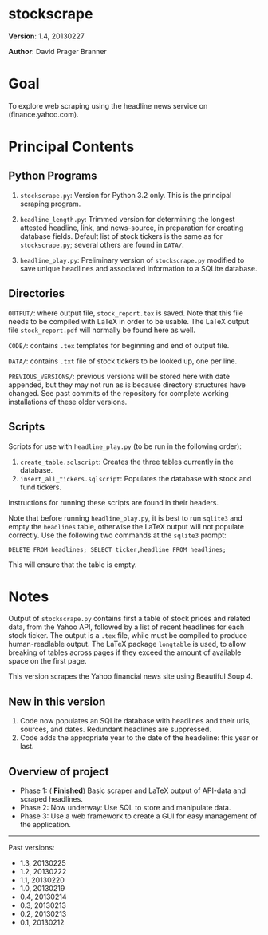 stockscrape
===========

**Version**: 1.4, 20130227

**Author**: David Prager Branner


Goal
====

To explore web scraping using the headline news service on (finance.yahoo.com).

Principal Contents
==================

Python Programs
---------------

1. `stockscrape.py`: Version for Python 3.2 only. This is the principal scraping program.

1. `headline_length.py`: Trimmed version for determining the longest attested headline, link, and news-source, in preparation for creating database fields. Default list of stock tickers is the same as for `stockscrape.py`; several others are found in `DATA/`.

1. `headline_play.py`: Preliminary version of `stockscrape.py` modified to save unique headlines and associated information to a SQLite database.

Directories
-----------

`OUTPUT/`: where output file, `stock_report.tex` is saved. Note that this file needs to be compiled with LaTeX in order to be usable. The LaTeX output file `stock_report.pdf` will normally be found here as well.

`CODE/`: contains `.tex` templates for beginning and end of output file.

`DATA/`: contains `.txt` file of stock tickers to be looked up, one per line.

`PREVIOUS_VERSIONS/`: previous versions will be stored here with date appended, but they may not run as is because directory structures have changed. See past commits of the repository for complete working installations of these older versions.

Scripts
-------

Scripts for use with `headline_play.py` (to be run in the following order):

 1. `create_table.sqlscript`: Creates the three tables currently in the database.
 1. `insert_all_tickers.sqlscript`: Populates the database with stock and fund tickers.

 Instructions for running these scripts are found in their headers.

 Note that before running `headline_play.py`, it is best to run `sqlite3` and empty the `headlines` table, otherwise the LaTeX output will not populate correctly. Use the following two commands at the `sqlite3` prompt:

 `DELETE FROM headlines;
SELECT ticker,headline FROM headlines;`

 This will ensure that the table is empty.

Notes
=====

Output of `stockscrape.py` contains first a table of stock prices and related data, from the Yahoo API, followed by a list of recent headlines for each stock ticker. The output is a `.tex` file, while must be compiled to produce human-readlable output. The LaTeX package `longtable` is used, to allow breaking of tables across pages if they exceed the amount of available space on the first page.

This version scrapes the Yahoo financial news site using Beautiful Soup 4. 

New in this version
-------------------
1. Code now populates an SQLite database with headlines and their urls, sources, and dates. Redundant headlines are suppressed.
1. Code adds the appropriate year to the date of the headeline: this year or last.

Overview of project
-------------------

 * Phase 1: ( **Finished**) Basic scraper and LaTeX output of API-data and scraped headlines.
 * Phase 2: Now underway: Use SQL to store and manipulate data.
 * Phase 3: Use a web framework to create a GUI for easy management of the application.

---

Past versions:

 * 1.3, 20130225
 * 1.2, 20130222
 * 1.1, 20130220
 * 1.0, 20130219
 * 0.4, 20130214
 * 0.3, 20130213
 * 0.2, 20130213
 * 0.1, 20130212
